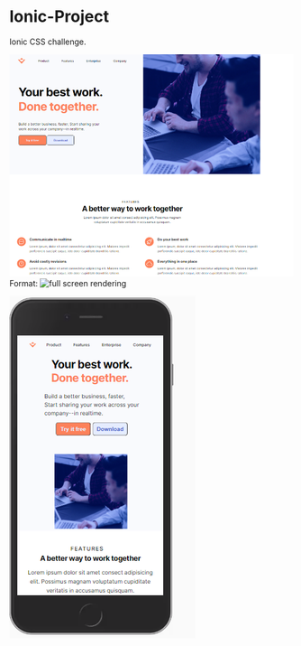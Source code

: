 # Ionic-Project
Ionic CSS challenge. 


![full screen](/fullScreen.png)
Format: ![full screen rendering](url)

![mobile screen](/responsive.png)


